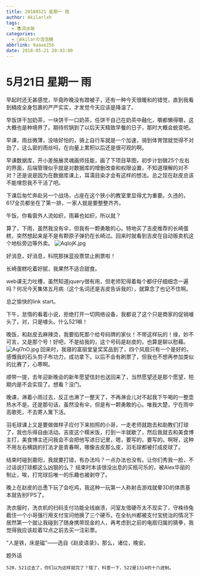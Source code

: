 ```yaml
---
title: 20180521 星期一 雨
author: Akilarlxh
tags:
  - 📚流水账
categories:
  - 🍬Akilarの泡泡糖
abbrlink: 9aaae256
date: 2018-05-21 20:43:00
---
```

# 5月21日 星期一 雨

早起时还无甚感觉，毕竟昨晚没有蹬被子，还有一种今天很暖和的错觉，直到我看到楠皮全身包裹的严严实实，才发觉今天应该是降温了。

早饭饼干加奶茶，一块饼干一口奶茶，任饼干自己在奶茶中融化，嚼都懒得嚼，这大概也是种境界了。期待煎锅到了以后天天精致早餐的日子，那时大概会蜕变吧。

早课，雨丝微薄，没啥好怕的，骑上自行车就是一个加速，骑到体育馆就觉得不对劲了，这么密的雨丝吗，在向量上累积以后还是很可观的啊。

早课数据库，开小差施展灵魂画师技能，画了下项目草图，初步计划做25个左右的界面，后端管理似乎就是对数据库的增删改查和权限设置，不知道理解的对不对？还是说是因为在数据库课上，耳濡目染才会有这样的想法。总之现在赵皮总该不能埋怨我不干活了吧。

下课后匆忙奔赴另一个战场，占座在这个狭小的教室里显得尤为重要。久违的，617全员都坐在了第一排，一家人就是要整整齐齐。

午饭，你看窗外人流如织，雨幕也如织，所以就？

算了，下雨，虽然我没有伞，但我有一颗勇敢的心。特地买了吉皮推荐的长崎蛋糕，突然想起来是不是有颗原子弹扔在长崎过。回来时就看到吉皮在自动贩卖机这个地标旁边等外卖。
![AqlojK.jpg](https://s2.ax1x.com/2019/04/12/AqlojK.jpg)

好消息，好消息，科院那抹蓝投票禁止刷票啦！

长崎蛋糕吃着好腻，我果然不适合甜食。

web课无力吐槽，虽然知道jquery很有用，但老师犯得着每个都仔仔细细念一遍吗？何况今天集体五月病（这个名词还是吉皮告诉我的），就算念了也记不住啊。

总之愉快的link start。

下午，怠惰的看着小说，拒绝打开一切网络设备，我都说了这个只是商家的促销噱头了，对，只是噱头。什么521嘛！

晚饭，和赵皮去麻辣烫，我要掐死那个给号码牌的家伙！不带这样玩的！缘，妙不可言，又是那个号！好吧，不是给我的，这个号码是赵皮的，也算是聊以慰藉。
![Aql7nO.jpg](https://s2.ax1x.com/2019/04/12/Aql7nO.jpg)
回来时，我寝的富丽堂皇奖奖品到了，四个风扇只有一个是好的，感慨我的石头剪子布功力，成功拿下。以后不会有刷票了，但我也不想再参加类似的比赛了，心寒啊。

顺带一提，去年迎新晚会的新年愿望信封也送回来了，当然愿望还是那个愿望，短期内是不会实现了。想看？没门。

晚课，淋着小雨过去，反正也淋了一整天了，不再淋会儿对不起我下午喝的一整壶热水不是。还是那句话，虽然没有伞，但是有一颗勇敢的心。唯我大楚，宁在雨中高歌死，不去寄人篱下活。

羽毛球课上又是要做做样子应付下来拍照的小哥，一走老师就跑去和助教们打球了，我也乐得自由活动。吉皮这个糯米饭，打到一半就歇了，然后我就去和美食博主打，美食博主还问我会不会把他写进日记里，嗯，要写的，要写的。啊呀，这种不用左右横跳的打法才是青春啊，哪像吉皮那么皮，羽毛球都被打成皮球了。

结束时碰到嘉阳，我就要打错，有办法吗？一点办法也没有。让你们秀我一脸，不过话说打球都这么凶狠的么？
结束时本该很没出息的买瓶可乐的，被Alex华丽的制止，唉，打完球后唯一的乐趣也被剥夺了。

晚上在赵皮的怂恿下玩了会吃鸡，我这种一玩第一人称射击游戏就晕3D的体质基本就告别FPS了。

洗衣服时，洗衣机的扫码支付功能全线崩溃，问室友借硬币太不现实了，守株待兔截住一个小哥强行用支付宝问他换了三个硬币。在全杭州都被支付宝统治的情况下居然第一个就让我碰到了随身携带现金的人，再考虑到之前的电扇归属的猜拳，我觉得我应该趁着12点之前去买一注彩票。

“人是铁，床是磁”——选自《赵皮语录》，那么，诸位，晚安。

题外话
```
520，521过去了，你们以为这样就完了？错了，科普一下，522是1314的十六进制。
```